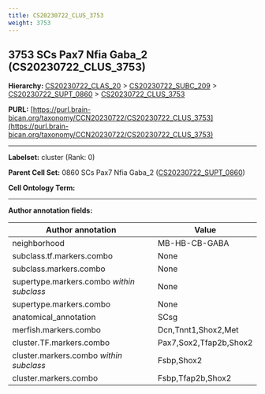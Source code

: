 ```yaml
---
title: CS20230722_CLUS_3753
weight: 3753
---
```

## 3753 SCs Pax7 Nfia Gaba_2 (CS20230722_CLUS_3753)
<b>Hierarchy: </b>
[CS20230722_CLAS_20](../CS20230722_CLAS_20) >
[CS20230722_SUBC_209](../CS20230722_SUBC_209) >
[CS20230722_SUPT_0860](../CS20230722_SUPT_0860) >
[CS20230722_CLUS_3753](../CS20230722_CLUS_3753)

**PURL:** [https://purl.brain-bican.org/taxonomy/CCN20230722/CS20230722_CLUS_3753](https://purl.brain-bican.org/taxonomy/CCN20230722/CS20230722_CLUS_3753)

---


**Labelset:** cluster (Rank: 0)

**Parent Cell Set:** 0860 SCs Pax7 Nfia Gaba_2 ([CS20230722_SUPT_0860](../CS20230722_SUPT_0860))



**Cell Ontology Term:** 

[MARKER GENES.]: #


---

[TRANSFERRED ANNOTATIONS.]: #


[AUTHOR ANNOTATION FIELDS.]: #


**Author annotation fields:**

| Author annotation | Value |
|-------------------|-------|
|neighborhood|MB-HB-CB-GABA|
|subclass.tf.markers.combo|None|
|subclass.markers.combo|None|
|supertype.markers.combo _within subclass_|None|
|supertype.markers.combo|None|
|anatomical_annotation|SCsg|
|merfish.markers.combo|Dcn,Tnnt1,Shox2,Met|
|cluster.TF.markers.combo|Pax7,Sox2,Tfap2b,Shox2|
|cluster.markers.combo _within subclass_|Fsbp,Shox2|
|cluster.markers.combo|Fsbp,Tfap2b,Shox2|

